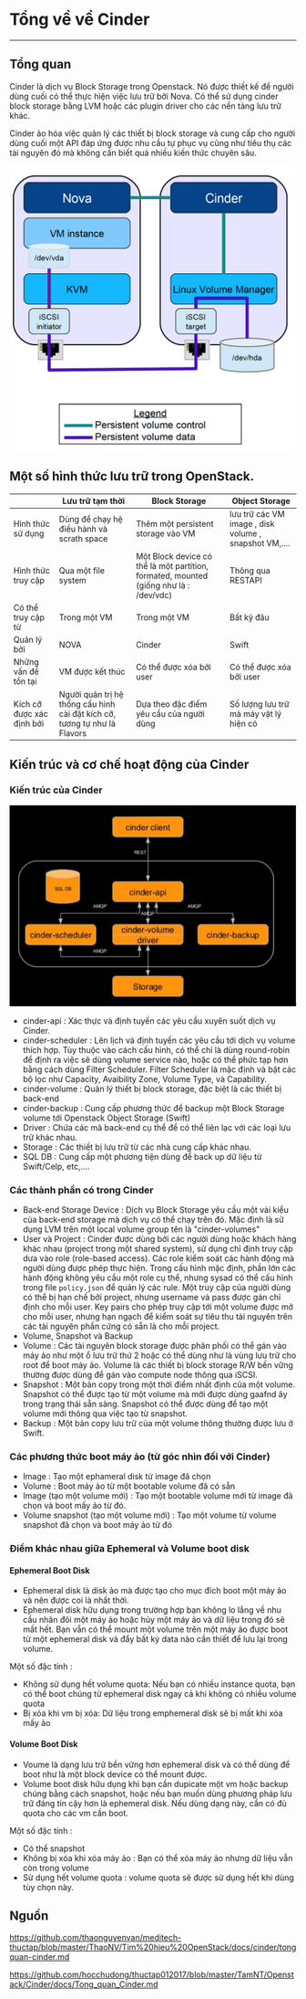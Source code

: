# Tổng về về Cinder
---
## Tổng quan
Cinder là dịch vụ Block Storage trong Openstack. Nó được thiết kế để người dùng cuối có thể thực hiện việc lưu trữ bởi Nova. Có thể sử dụng cinder block storage bằng LVM hoặc các plugin driver cho các nền tảng lưu trữ khác. 

Cinder ảo hóa việc quản lý các thiết bị block storage và cung cấp cho người dùng cuối một API đáp ứng được nhu cầu tự phục vụ cũng như tiêu thụ các tài nguyên đó mà không cần biết quá nhiều kiến thức chuyên sâu.

![](images/cinder-overview-2.png)

## Một số hình thức lưu trữ trong OpenStack.

|             |Lưu trữ tạm thời|Block Storage|Object Storage|
|-------------|----------------|-------------|--------------|
|Hình thức sử dụng |Dùng để chạy hệ điều hành và scrath space|Thêm một persistent storage vào VM|lưu trữ các VM image , disk volume , snapshot VM,....|
|Hình thức truy cập|Qua một file system|Một Block device có thể là một partition, formated, mounted (giống như là : /dev/vdc)|Thông qua RESTAPI|
|Có thể truy cập từ|Trong một VM|Trong một VM|Bất kỳ đâu|
|Quản lý bởi|NOVA|Cinder|Swift|
|Những vấn đề tồn tại|VM được kết thúc|Có thể được xóa bởi user|Có thể được xóa bởi user|
|Kích cỡ được xác định bởi|Người quản trị hệ thống cấu hình cài đặt kích cỡ, tương tự như là Flavors|Dựa theo đặc điểm yêu cầu của người dùng|Số lượng lưu trữ mà máy vật lý hiện có|

## Kiến trúc và cơ chế hoạt động của Cinder
### Kiến trúc của Cinder
![](images/cinder-overview-1.png)

- cinder-api : Xác thực và định tuyến các yêu cầu xuyên suốt dịch vụ Cinder.
- cinder-scheduler : Lên lịch và định tuyến các yêu cầu tới dịch vụ volume thích hợp. Tùy thuộc vào cách cấu hình, có thể chỉ là dùng round-robin để định ra việc sẽ dùng volume service nào, hoặc có thể phức tạp hơn bằng cách dùng Filter Scheduler. Filter Scheduler là mặc định và bật các bộ lọc như Capacity, Avaibility Zone, Volume Type, và Capability.
- cinder-volume : Quản lý thiết bị block storage, đặc biệt là các thiết bị back-end
- cinder-backup : Cung cấp phương thức để backup một Block Storage volume tới Openstack Object Storage (Swift)
- Driver : Chứa các mã back-end cụ thể để có thể liên lạc với các loại lưu trữ khác nhau.
- Storage : Các thiết bị lưu trữ từ các nhà cung cấp khác nhau.
- SQL DB : Cung cấp một phương tiện dùng để back up dữ liệu từ Swift/Celp, etc,....

### Các thành phần có trong Cinder
- Back-end Storage Device : Dịch vụ Block Storage yêu cầu một vài kiểu của back-end storage mà dịch vụ có thể chạy trên đó. Mặc định là sử dụng LVM trên một local volume group tên là "cinder-volumes"
- User và Project : Cinder được dùng bởi các người dùng hoặc khách hàng khác nhau (project trong một shared system), sử dụng chỉ định truy cập dưa vào role (role-based access). Các role kiểm soát các hành động mà người dùng được phép thực hiện. Trong cấu hình mặc định, phần lớn các hành động không yêu cầu một role cụ thể, nhưng sysad có thể cấu hình trong file `policy.json` để quản lý các rule. Một truy cập của người dùng có thể bị hạn chế bởi project, nhưng username và pass được gán chỉ định cho mỗi user. Key pairs cho phép truy cập tới một volume được mở cho mỗi user, nhưng hạn ngạch để kiểm soát sự tiêu thu tài nguyên trên các tài nguyên phần cứng có sẵn là cho mỗi project.
- Volume, Snapshot và Backup
 - Volume : Các tài nguyên block storage được phân phối có thể gán vào máy ảo như một ổ lưu trữ thứ 2 hoặc có thể dùng như là vùng lưu trữ cho root để boot máy ảo. Volume là các thiết bị block storage R/W bền vững thường được dùng để gán vào compute node thông qua iSCSI.
 - Snapshot : Một bản copy trong một thời điểm nhất định của một volume. Snapshot có thể được tạo từ một volume mà mới được dùng gaafnd ây trong trạng thái sẵn sàng. Snapshot có thể được dùng để tạo một volume mới thông qua việc tạo từ snapshot.
 - Backup : Một bản copy lưu trữ của một volume thông thường được lưu ở Swift.

### Các phương thức boot máy ảo (từ góc nhìn đối với Cinder)
- Image : Tạo một ephameral disk từ image đã chọn
- Volume : Boot máy ảo từ một bootable volume đã có sẵn
- Image (tạo một volume mới) : Tạo một bootable volume mới từ image đã chọn và boot mấy ảo từ đó.
- Volume snapshot (tạo một volume mới) : Tạo một volume từ volume snapshot đã chọn và boot máy ảo từ đó

### Điểm khác nhau giữa Ephemeral và Volume boot disk
#### Ephemeral Boot Disk
- Ephemeral disk là disk ảo mà được tạo cho mục đích boot một máy ảo và nên được coi là nhất thời.
- Ephemeral disk hữu dụng trong trường hợp bạn không lo lắng về nhu cầu nhân đôi một máy ảo hoặc hủy một máy ảo và dữ liệu trong đó sẽ mất hết. Bạn vẫn có thể mount một volume trên một máy ảo được boot từ một ephemeral disk và đẩy bất kỳ data nào cần thiết để lưu lại trong volume.

Một số đặc tính :
- Không sử dụng hết volume quota: Nếu bạn có nhiều instance quota, bạn có thể boot chúng từ ephemeral disk ngay cả khi không có nhiều volume quota
- Bị xóa khi vm bị xóa: Dữ liệu trong emphemeral disk sẽ bị mất khi xóa mấy ảo

#### Volume Boot Disk
- Voume là dạng lưu trữ bền vững hơn ephemeral disk và có thể dùng để boot như là một block device có thể mount được.
- Volume boot disk hữu dụng khi bạn cần dupicate một vm hoặc backup chúng bằng cách snapshot, hoặc nếu bạn muốn dùng phương pháp lưu trữ đáng tin cậy hơn là ephemeral disk. Nếu dùng dạng này, cần có đủ quota cho các vm cần boot.

Một số đặc tính :
- Có thể snapshot
- Không bị xóa khi xóa máy ảo : Bạn có thể xóa máy ảo nhưng dữ liệu vẫn còn trong volume
- Sử dụng hết volume quota : volume quota sẽ được sử dụng hết khi dùng tùy chọn này.


## Nguồn

https://github.com/thaonguyenvan/meditech-thuctap/blob/master/ThaoNV/Tim%20hieu%20OpenStack/docs/cinder/tongquan-cinder.md

https://github.com/hocchudong/thuctap012017/blob/master/TamNT/Openstack/Cinder/docs/Tong_quan_Cinder.md